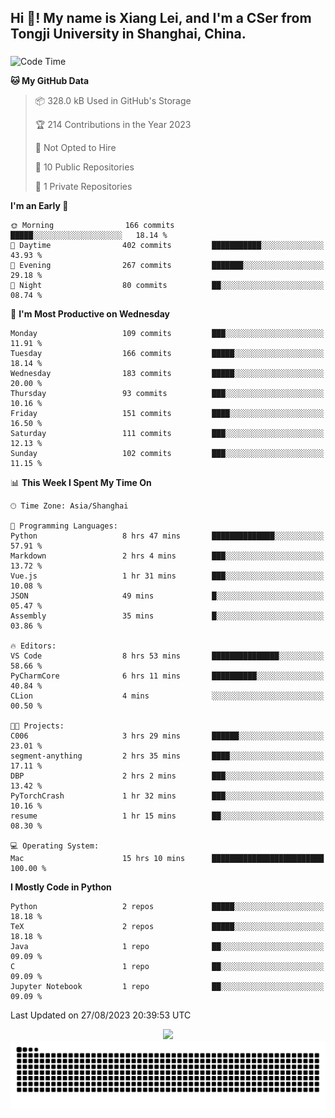 <h2 align="left">Hi 👋! My name is Xiang Lei, and I'm a CSer from Tongji University in Shanghai, China.</h2>

###

<!--START_SECTION:waka-->
![Code Time](http://img.shields.io/badge/Code%20Time-159%20hrs%2056%20mins-blue)

**🐱 My GitHub Data** 

> 📦 328.0 kB Used in GitHub's Storage 
 > 
> 🏆 214 Contributions in the Year 2023
 > 
> 🚫 Not Opted to Hire
 > 
> 📜 10 Public Repositories 
 > 
> 🔑 1 Private Repositories 
 > 
**I'm an Early 🐤** 

```text
🌞 Morning                166 commits         █████░░░░░░░░░░░░░░░░░░░░   18.14 % 
🌆 Daytime                402 commits         ███████████░░░░░░░░░░░░░░   43.93 % 
🌃 Evening                267 commits         ███████░░░░░░░░░░░░░░░░░░   29.18 % 
🌙 Night                  80 commits          ██░░░░░░░░░░░░░░░░░░░░░░░   08.74 % 
```
📅 **I'm Most Productive on Wednesday** 

```text
Monday                   109 commits         ███░░░░░░░░░░░░░░░░░░░░░░   11.91 % 
Tuesday                  166 commits         █████░░░░░░░░░░░░░░░░░░░░   18.14 % 
Wednesday                183 commits         █████░░░░░░░░░░░░░░░░░░░░   20.00 % 
Thursday                 93 commits          ███░░░░░░░░░░░░░░░░░░░░░░   10.16 % 
Friday                   151 commits         ████░░░░░░░░░░░░░░░░░░░░░   16.50 % 
Saturday                 111 commits         ███░░░░░░░░░░░░░░░░░░░░░░   12.13 % 
Sunday                   102 commits         ███░░░░░░░░░░░░░░░░░░░░░░   11.15 % 
```


📊 **This Week I Spent My Time On** 

```text
🕑︎ Time Zone: Asia/Shanghai

💬 Programming Languages: 
Python                   8 hrs 47 mins       ██████████████░░░░░░░░░░░   57.91 % 
Markdown                 2 hrs 4 mins        ███░░░░░░░░░░░░░░░░░░░░░░   13.72 % 
Vue.js                   1 hr 31 mins        ███░░░░░░░░░░░░░░░░░░░░░░   10.08 % 
JSON                     49 mins             █░░░░░░░░░░░░░░░░░░░░░░░░   05.47 % 
Assembly                 35 mins             █░░░░░░░░░░░░░░░░░░░░░░░░   03.86 % 

🔥 Editors: 
VS Code                  8 hrs 53 mins       ███████████████░░░░░░░░░░   58.66 % 
PyCharmCore              6 hrs 11 mins       ██████████░░░░░░░░░░░░░░░   40.84 % 
CLion                    4 mins              ░░░░░░░░░░░░░░░░░░░░░░░░░   00.50 % 

🐱‍💻 Projects: 
C006                     3 hrs 29 mins       ██████░░░░░░░░░░░░░░░░░░░   23.01 % 
segment-anything         2 hrs 35 mins       ████░░░░░░░░░░░░░░░░░░░░░   17.11 % 
DBP                      2 hrs 2 mins        ███░░░░░░░░░░░░░░░░░░░░░░   13.42 % 
PyTorchCrash             1 hr 32 mins        ███░░░░░░░░░░░░░░░░░░░░░░   10.16 % 
resume                   1 hr 15 mins        ██░░░░░░░░░░░░░░░░░░░░░░░   08.30 % 

💻 Operating System: 
Mac                      15 hrs 10 mins      █████████████████████████   100.00 % 
```

**I Mostly Code in Python** 

```text
Python                   2 repos             █████░░░░░░░░░░░░░░░░░░░░   18.18 % 
TeX                      2 repos             █████░░░░░░░░░░░░░░░░░░░░   18.18 % 
Java                     1 repo              ██░░░░░░░░░░░░░░░░░░░░░░░   09.09 % 
C                        1 repo              ██░░░░░░░░░░░░░░░░░░░░░░░   09.09 % 
Jupyter Notebook         1 repo              ██░░░░░░░░░░░░░░░░░░░░░░░   09.09 % 
```




 Last Updated on 27/08/2023 20:39:53 UTC
<!--END_SECTION:waka-->

<div align="center">
  <img src="https://github-readme-stats.vercel.app/api?username=Lei00764&show_icons=true&theme=radical" />
 </div>

 <div align="center">

<picture>
  <source media="(prefers-color-scheme: dark)" srcset="https://raw.githubusercontent.com/Lei00764/Lei00764/output/github-contribution-grid-snake-dark.svg">
  <source media="(prefers-color-scheme: light)" srcset="https://raw.githubusercontent.com/Lei00764/Lei00764/output/github-contribution-grid-snake.svg">
  <img alt="github contribution grid snake animation" src="https://raw.githubusercontent.com/Lei00764/Lei00764/output/github-contribution-grid-snake.svg">
</picture>

</div>




